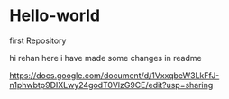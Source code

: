 # Hello-world
first Repository

hi rehan here i have made some changes in readme

https://docs.google.com/document/d/1VxxqbeW3LkFfJ-n1phwbtp9DIXLwy24godT0VlzG9CE/edit?usp=sharing
